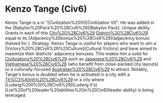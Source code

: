# Kenzo Tange (Civ6)

Kenzo Tange is a in "[Civilization%20VI](Civilization VI)". He was added in the [Babylon%20Pack%20%28Civ6%29](Babylon Pack).
Unique ability.
Grants in each of this [City%20%28Civ6%29](city's) [District%20%28Civ6%29](districts) equal to its [Adjacency%20bonus%20%28Civ6%29](adjacency bonus) (halved for ).
Strategy.
Kenzo Tange is useful for players who want to win a [Victory%20%28Civ6%29%23Culture](Cultural Victory) and have aimed to maximize their districts' adjacency bonuses. This makes him a solid for [Civilizations%20%28Civ6%29](civilizations) such as [Japanese%20%28Civ6%29](Japan) and [Vietnamese%20%28Civ6%29](Vietnam) (who benefit from close-packed city layouts) or a culturally-focused [Australian%20%28Civ6%29](Australia) to attract.
Notably, Tange's bonus is doubled when he is activated in a city with a [Th%C3%A0nh%20%28Civ6%29](Thành) or a city where [Ludwig%20II%20%28Civ6%29](Ludwig II's) [List%20of%20leader%20abilities%20in%20Civ6](leader ability) is being leveraged.
